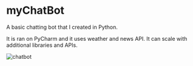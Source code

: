 # myChatBot

A basic chatting bot that I created in Python.

It is ran on PyCharm and it uses weather and news API.  It can scale with additional libraries and APIs.

![chatbot](https://github.com/cchunter12/myChatBot/assets/89422782/d44e9fdb-f1d5-4593-a990-4587df6541de)
